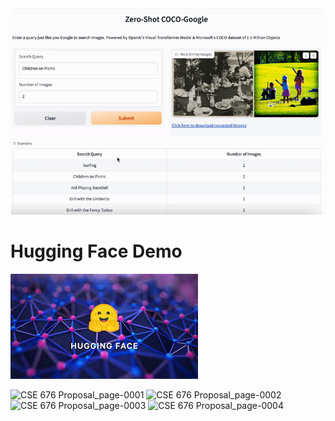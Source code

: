 <div align="center">
  <img src="./teaser/demo.gif" alt="Your GIF description">
</div>

# Hugging Face Demo
[![Zero-Shot-Image-Retrieval](./teaser/hf.jpeg)](https://huggingface.co/spaces/DeeKayG/Zero-Shot-Image-Retrieval)

![CSE 676 Proposal_page-0001](https://github.com/ItsTheDeeKay/AUGMENTify-using-GAN/assets/113076076/299c3885-6f61-4fa5-9558-cb1a5c03ac6e)
![CSE 676 Proposal_page-0002](https://github.com/ItsTheDeeKay/AUGMENTify-using-GAN/assets/113076076/d99267d9-a588-4cd8-96d0-7ba61b7fe722)
![CSE 676 Proposal_page-0003](https://github.com/ItsTheDeeKay/AUGMENTify-using-GAN/assets/113076076/68777fec-03e7-4060-8440-e9311d91e45a)
![CSE 676 Proposal_page-0004](https://github.com/ItsTheDeeKay/AUGMENTify-using-GAN/assets/113076076/bc80b96c-e79e-4699-b669-bc440a31bb22)
